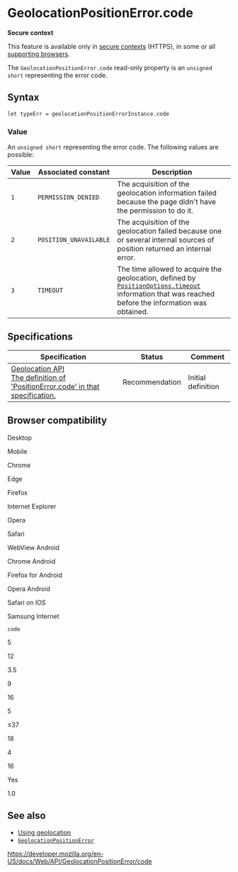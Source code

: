 GeolocationPositionError.code
=============================

**Secure context**

This feature is available only in [secure contexts](https://developer.mozilla.org/en-US/docs/Web/Security/Secure_Contexts) (HTTPS), in some or all [supporting browsers](#browser_compatibility).

The `GeolocationPositionError.code` read-only property is an `unsigned short` representing the error code.

Syntax
------

    let typeErr = geolocationPositionErrorInstance.code

### Value

An `unsigned short` representing the error code. The following values are possible:

<table><thead><tr class="header"><th>Value</th><th>Associated constant</th><th>Description</th></tr></thead><tbody><tr class="odd"><td><code>1</code></td><td><code>PERMISSION_DENIED</code></td><td>The acquisition of the geolocation information failed because the page didn't have the permission to do it.</td></tr><tr class="even"><td><code>2</code></td><td><code>POSITION_UNAVAILABLE</code></td><td>The acquisition of the geolocation failed because one or several internal sources of position returned an internal error.</td></tr><tr class="odd"><td><code>3</code></td><td><code>TIMEOUT</code></td><td>The time allowed to acquire the geolocation, defined by <a href="../positionoptions/timeout"><code>PositionOptions.timeout</code></a> information that was reached before the information was obtained.</td></tr></tbody></table>

Specifications
--------------

<table><thead><tr class="header"><th>Specification</th><th>Status</th><th>Comment</th></tr></thead><tbody><tr class="odd"><td><a href="https://w3c.github.io/geolocation-api/#dom-geolocationpositionerror-code">Geolocation API<br />
<span class="small">The definition of 'PositionError.code' in that specification.</span></a></td><td><span class="spec-rec">Recommendation</span></td><td>Initial definition</td></tr></tbody></table>

Browser compatibility
---------------------

Desktop

Mobile

Chrome

Edge

Firefox

Internet Explorer

Opera

Safari

WebView Android

Chrome Android

Firefox for Android

Opera Android

Safari on IOS

Samsung Internet

`code`

5

12

3.5

9

16

5

≤37

18

4

16

Yes

1.0

See also
--------

-   [Using geolocation](../geolocation_api/using_the_geolocation_api)
-   [`GeolocationPositionError`](../geolocationpositionerror)

<a href="https://developer.mozilla.org/en-US/docs/Web/API/GeolocationPositionError/code" class="_attribution-link">https://developer.mozilla.org/en-US/docs/Web/API/GeolocationPositionError/code</a>
